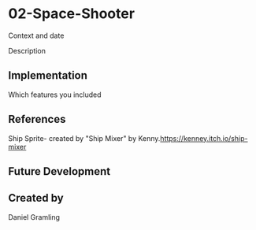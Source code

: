 # 02-Space-Shooter

Context and date

Description

## Implementation
Which features you included

## References
Ship Sprite- created by "Ship Mixer" by Kenny.https://kenney.itch.io/ship-mixer

## Future Development

## Created by
Daniel Gramling
